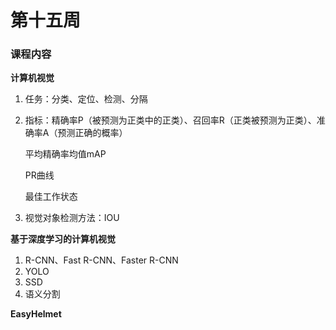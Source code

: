 # 第十五周

 

### 课程内容

**计算机视觉**

1. 任务：分类、定位、检测、分隔

2. 指标：精确率P（被预测为正类中的正类）、召回率R（正类被预测为正类）、准确率A（预测正确的概率）

   平均精确率均值mAP

   PR曲线

   最佳工作状态

3. 视觉对象检测方法：IOU

**基于深度学习的计算机视觉**

1. R-CNN、Fast R-CNN、Faster R-CNN
2. YOLO
3. SSD
4. 语义分割

**EasyHelmet**


